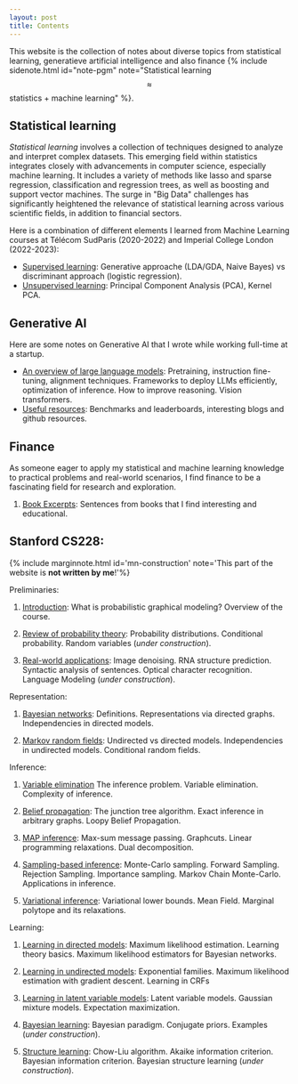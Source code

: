 ```yaml
---
layout: post
title: Contents
---
```

<span class="newthought">This website</span> is the collection of notes about diverse topics from statistical learning, generatieve artificial intelligence and also finance {% include sidenote.html id="note-pgm" note="Statistical learning $$\approx$$ statistics + machine learning" %}.

## Statistical learning

*Statistical learning* involves a collection of techniques designed to analyze and interpret complex datasets. This emerging field within statistics integrates closely with advancements in computer science, especially machine learning. It includes a variety of methods like lasso and sparse regression, classification and regression trees, as well as boosting and support vector machines. The surge in "Big Data" challenges has significantly heightened the relevance of statistical learning across various scientific fields, in addition to financial sectors.

Here is a combination of different elements I learned from Machine Learning courses at Télécom SudParis (2020-2022) and Imperial College London (2022-2023):

- [Supervised learning](machine_learning/supervised_learning/): Generative approache (LDA/GDA, Naive Bayes) vs discriminant approach (logistic regression).
- [Unsupervised learning](machine_learning/unsupervised_learning/): Principal Component Analysis (PCA), Kernel PCA.

## Generative AI

Here are some notes on Generative AI that I wrote while working full-time at a startup.

- [An overview of large language models](ai/llm/): Pretraining, instruction fine-tuning, alignment techniques. Frameworks to deploy LLMs efficiently, optimization of inference. How to improve reasoning. Vision transformers.
- [Useful resources](ai/resources/): Benchmarks and leaderboards, interesting blogs and github resources.

## Finance

As someone eager to apply my statistical and machine learning knowledge to practical problems and real-world scenarios, I find finance to be a fascinating field for research and exploration.

1. [Book Excerpts](finance/books/): Sentences from books that I find interesting and educational.


## Stanford CS228:

{% include marginnote.html id='mn-construction' note='This part of the website is **not written by me**!'%}

Preliminaries:

1. [Introduction](preliminaries/introduction/): What is probabilistic graphical modeling? Overview of the course.

2. [Review of probability theory](preliminaries/probabilityreview): Probability distributions. Conditional probability. Random variables (*under construction*).

3. [Real-world applications](preliminaries/applications): Image denoising. RNA structure prediction. Syntactic analysis of sentences. Optical character recognition. Language Modeling (*under construction*).

Representation:

1. [Bayesian networks](representation/directed/): Definitions. Representations via directed graphs. Independencies in directed models.

2. [Markov random fields](representation/undirected/): Undirected vs directed models. Independencies in undirected models. Conditional random fields.

Inference:

1. [Variable elimination](inference/ve/) The inference problem. Variable elimination. Complexity of inference.

2. [Belief propagation](inference/jt/): The junction tree algorithm. Exact inference in arbitrary graphs. Loopy Belief Propagation.

3. [MAP inference](inference/map/): Max-sum message passing. Graphcuts. Linear programming relaxations. Dual decomposition.

4. [Sampling-based inference](inference/sampling/): Monte-Carlo sampling. Forward Sampling. Rejection Sampling. Importance sampling. Markov Chain Monte-Carlo. Applications in inference.

5. [Variational inference](inference/variational/): Variational lower bounds. Mean Field. Marginal polytope and its relaxations.

Learning:

1. [Learning in directed models](learning/directed/): Maximum likelihood estimation. Learning theory basics. Maximum likelihood estimators for Bayesian networks.

2. [Learning in undirected models](learning/undirected/): Exponential families. Maximum likelihood estimation with gradient descent. Learning in CRFs

3. [Learning in latent variable models](learning/latent/): Latent variable models. Gaussian mixture models. Expectation maximization.

4. [Bayesian learning](learning/bayesian/): Bayesian paradigm. Conjugate priors. Examples (*under construction*).

5. [Structure learning](learning/structure/): Chow-Liu algorithm. Akaike information criterion. Bayesian information criterion. Bayesian structure learning (*under construction*).
